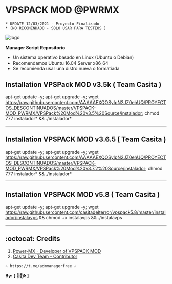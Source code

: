 ﻿# VPSPACK MOD @PWRMX 
```
* UPDATE 12/03/2021 - Proyecto Finalizado
* (NO RECOMENDADO - SOLO USAR PARA TESTEOS )
```
![logo](https://github.com/AAAAAEXQOSyIpN2JZ0ehUQ/PROYECTOS_DESCONTINUADOS/blob/master/VPSPACK-MOD_PWRMX/Imagenes/VPSPACK-MOD_PWRMX.png)

**Manager Script Repositorio**

* Un sistema operativo basado en Linux (Ubuntu o Debian) 
* Recomendamos Ubuntu 16.04 Server x86_64
* Se recomienda usar una distro nueva o formatiada

## Installation VPSPack MOD v3.5k ( Team Casita )

apt-get update -y; apt-get upgrade -y; wget https://raw.githubusercontent.com/AAAAAEXQOSyIpN2JZ0ehUQ/PROYECTOS_DESCONTINUADOS/master/VPSPACK-MOD_PWRMX/VPSPack%20Mod%20v3.5%20Source/instalador; chmod 777 instalador* && ./instalador*

-------------------------------------------------------------------------------

## Installation VPSPACK MOD v3.6.5 ( Team Casita )

apt-get update -y; apt-get upgrade -y; wget https://raw.githubusercontent.com/AAAAAEXQOSyIpN2JZ0ehUQ/PROYECTOS_DESCONTINUADOS/master/VPSPACK-MOD_PWRMX/VPSPack%20Mod%20v3.7.2%20Source/instalador; chmod 777 instalador* && ./instalador*

-------------------------------------------------------------------------------

## Installation VPSPACK MOD v5.8 ( Team Casita )

apt-get update -y; apt-get upgrade -y; wget https://raw.githubusercontent.com/casitadelterror/vpspack5.8/master/instalador/instalavps && chmod +x instalavps && ./instalavps

-------------------------------------------------------------------------------

## :octocat: Credits

1. [Power-MX - Developer of VPSPACK MOD](https://github.com/powermx/)
2. [Casita Dev Team - Contributor](https://github.com/lacasitamx/)

```
☆ https://t.me/admmanagerfree ☆
```

**By: [  ⃘⃤꙰✰ ]**